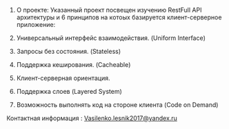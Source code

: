 1. О проекте: Указанный проект посвещен изучению RestFull API архитектуры и 6 принципов на котоых базируется клиент-серверное приложение:

2. Универсальный интерфейс взаимодействия. (Uniform Interface)
3. Запросы без состояния. (Stateless)
4. Поддержка кеширования. (Cacheable)
5. Клиент-серверная ориентация.
6. Поддержка слоев (Layered System)
7. Возможность выполнять код на стороне клиента (Code on Demand)


Контактная информация : Vasilenko.lesnik2017@yandex.ru